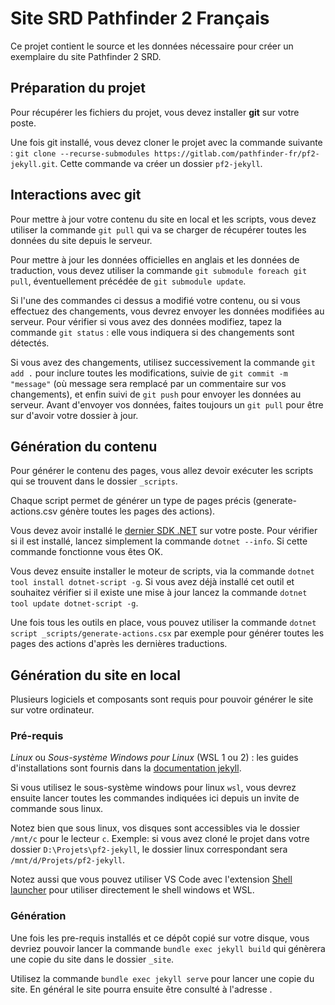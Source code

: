 # Site SRD Pathfinder 2 Français

Ce projet contient le source et les données nécessaire pour créer un exemplaire du site Pathfinder 2 SRD.

## Préparation du projet

Pour récupérer les fichiers du projet, vous devez installer **git** sur votre poste.

Une fois git installé, vous devez cloner le projet avec la commande suivante : `git clone --recurse-submodules https://gitlab.com/pathfinder-fr/pf2-jekyll.git`.
Cette commande va créer un dossier `pf2-jekyll`.

## Interactions avec git

Pour mettre à jour votre contenu du site en local et les scripts, vous devez utiliser la commande `git pull` qui va se charger de récupérer toutes les données du site depuis le serveur.

Pour mettre à jour les données officielles en anglais et les données de traduction, vous devez utiliser la commande `git submodule foreach git pull`, éventuellement précédée de `git submodule update`.

Si l'une des commandes ci dessus a modifié votre contenu, ou si vous effectuez des changements, vous devrez envoyer les données modifiées au serveur.
Pour vérifier si vous avez des données modifiez, tapez la commande `git status` : elle vous indiquera si des changements sont détectés.

Si vous avez des changements, utilisez successivement la commande `git add .` pour inclure toutes les modifications, suivie de `git commit -m "message"` (où message sera remplacé par un commentaire sur vos changements), et enfin suivi de `git push` pour envoyer les données au serveur. Avant d'envoyer vos données, faites toujours un `git pull` pour être sur d'avoir votre dossier à jour.

## Génération du contenu

Pour générer le contenu des pages, vous allez devoir exécuter les scripts qui se trouvent dans le dossier `_scripts`.

Chaque script permet de générer un type de pages précis (generate-actions.csv génère toutes les pages des actions).

Vous devez avoir installé le [dernier SDK .NET](https://dotnet.microsoft.com/download) sur votre poste.
Pour vérifier si il est installé, lancez simplement la commande `dotnet --info`.
Si cette commande fonctionne vous êtes OK.

Vous devez ensuite installer le moteur de scripts, via la commande `dotnet tool install dotnet-script -g`.
Si vous avez déjà installé cet outil et souhaitez vérifier si il existe une mise à jour lancez la commande `dotnet tool update dotnet-script -g`.

Une fois tous les outils en place, vous pouvez utiliser la commande `dotnet script _scripts/generate-actions.csx` par exemple pour générer toutes les pages des actions d'après les dernières traductions.

## Génération du site en local

Plusieurs logiciels et composants sont requis pour pouvoir générer le site sur votre ordinateur.

### Pré-requis

*Linux* ou *Sous-système Windows pour Linux* (WSL 1 ou 2) : les guides d'installations sont fournis dans la [documentation jekyll](https://jekyllrb.com/docs/installation/).

Si vous utilisez le sous-système windows pour linux `wsl`, vous devrez ensuite lancer toutes les commandes indiquées ici depuis un invite de commande sous linux.

Notez bien que sous linux, vos disques sont accessibles via le dossier `/mnt/c` pour le lecteur `c`. Exemple: si vous avez cloné le projet dans votre dossier `D:\Projets\pf2-jekyll`, le dossier linux correspondant sera `/mnt/d/Projets/pf2-jekyll`.

Notez aussi que vous pouvez utiliser VS Code avec l'extension [Shell launcher](https://marketplace.visualstudio.com/items?itemName=Tyriar.shell-launcher) pour utiliser directement le shell windows et WSL.

### Génération

Une fois les pre-requis installés et ce dépôt copié sur votre disque, vous devriez pouvoir lancer la commande `bundle exec jekyll build` qui génèrera une copie du site dans le dossier `_site`.

Utilisez la commande `bundle exec jekyll serve` pour lancer une copie du site. En général le site pourra ensuite être consulté à l'adresse [](http://127.0.0.1:4000/srd/pf2/).